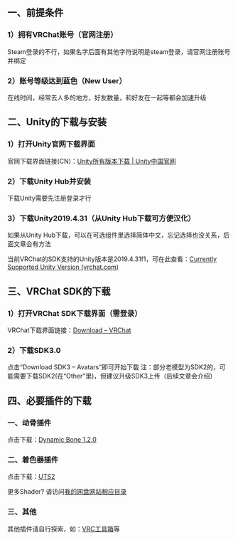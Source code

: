 ## 一、前提条件

### 1）拥有VRChat账号（官网注册）

Steam登录的不行，如果名字后面有其他字符说明是steam登录，请官网注册账号并绑定

### 2）账号等级达到蓝色（New User）

在线时间，经常去人多的地方，好友数量，和好友在一起等都会加速升级

## 二、Unity的下载与安装

### 1）打开Unity官网下载界面

官网下载界面链接(CN)：[Unity所有版本下载 | Unity中国官网](https://unity.cn/releases)

### 2）下载Unity Hub并安装

下载Unity需要先注册登录才行

### 3）下载Unity2019.4.31（从Unity Hub下载可方便汉化）

如果从Unity Hub下载，可以在可选组件里选择简体中文，忘记选择也没关系，后面文章会有方法

当前VRChat的SDK支持的Unity版本是2019.4.31f1，可在此查看：[Currently Supported Unity Version (vrchat.com)](https://docs.vrchat.com/docs/current-unity-version)

## 三、VRChat SDK的下载

### 1）打开VRChat SDK下载界面（需登录）

VRChat下载界面链接：[Download – VRChat](https://vrchat.com/home/download)

### 2）下载SDK3.0

点击“Download SDK3 – Avatars”即可开始下载
注：部分老模型为SDK2的，可能需要下载SDK2(在“Other”里)，但建议升级SDK3上传（后续文章会介绍）

## 四、必要插件的下载

### 一、动骨插件

点击下载：[Dynamic Bone 1.2.0](https://pan.vrchat.yexca.xyz/Tools%28%E5%B7%A5%E5%85%B7%29/Dynamic%20Bone%28%E5%8A%A8%E9%AA%A8%29/Dynamic%20Bone%201.2.0.unitypackage)

### 二、着色器插件

点击下载：[UTS2](https://pan.vrchat.yexca.xyz/Shader%28%E7%9D%80%E8%89%B2%E5%99%A8%29/UTS2%28UnityChanToonShaderVer2%29/UTS2.unitypackage)

更多Shader? 请访问[我的网盘网站相应目录](https://pan.vrchat.yexca.xyz/Shader%28%E7%9D%80%E8%89%B2%E5%99%A8%29/)

### 三、其他

其他插件请自行探索，如：[VRC工具箱](https://www.bilibili.com/video/BV1f3411s7nR)等